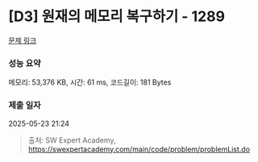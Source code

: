 # [D3] 원재의 메모리 복구하기 - 1289 

[문제 링크](https://swexpertacademy.com/main/code/problem/problemDetail.do?contestProbId=AV19AcoKI9sCFAZN) 

### 성능 요약

메모리: 53,376 KB, 시간: 61 ms, 코드길이: 181 Bytes

### 제출 일자

2025-05-23 21:24



> 출처: SW Expert Academy, https://swexpertacademy.com/main/code/problem/problemList.do